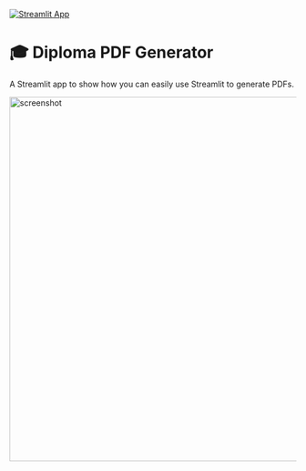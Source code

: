 [![Streamlit App](https://static.streamlit.io/badges/streamlit_badge_black_white.svg)](https://share.streamlit.io/streamlit/example-app-pdf-report/main)

# 🎓 Diploma PDF Generator

A Streamlit app to show how you can easily use Streamlit to generate PDFs.

<img width="640" alt="screenshot" src="https://user-images.githubusercontent.com/7164864/141756801-172f3829-788b-4907-806f-f183c34090ad.png">
